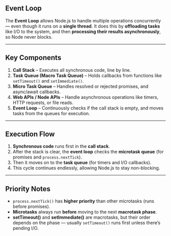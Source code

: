 ## Event Loop

The **Event Loop** allows Node.js to handle multiple operations concurrently — even though it runs on a **single thread**.
It does this by **offloading tasks** like I/O to the system, and then **processing their results asynchronously**, so Node never blocks.

---

## **Key Components**

1. **Call Stack** – Executes all synchronous code, line by line.
2. **Task Queue (Macro Task Queue)** – Holds callbacks from functions like `setTimeout()` and `setImmediate()`.
3. **Micro Task Queue** – Handles resolved or rejected promises, and async/await callbacks.
4. **Web APIs / Node APIs** – Handle asynchronous operations like timers, HTTP requests, or file reads.
5. **Event Loop** – Continuously checks if the call stack is empty, and moves tasks from the queues for execution.

---

## **Execution Flow**

1. **Synchronous code** runs first in the **call stack**.
2. After the stack is clear, the **event loop** checks the **microtask queue** (for promises and `process.nextTick`).
3. Then it moves on to the **task queue** (for timers and I/O callbacks).
4. This cycle continues endlessly, allowing Node.js to stay non-blocking.

---

## **Priority Notes**

* `process.nextTick()` has **higher priority** than other microtasks (runs before promises).
* **Microtasks** always run **before** moving to the next **macrotask phase**.
* **setTimeout()** and **setImmediate()** are macrotasks, but their order depends on the phase — usually `setTimeout()` runs first unless there’s pending I/O.
